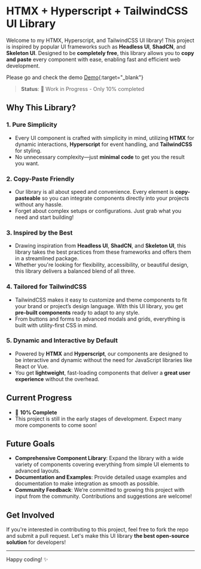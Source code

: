 
# HTMX + Hyperscript + TailwindCSS UI Library

Welcome to my HTMX, Hyperscript, and TailwindCSS UI library! This project is inspired by popular UI frameworks such as **Headless UI**, **ShadCN**, and **Skeleton UI**. Designed to be **completely free**, this library allows you to **copy and paste** every component with ease, enabling fast and efficient web development.

Please go and check the demo
[Demo](https://ar-92.github.io/UI/src/index){:target="_blank"}

> **Status**: 🚧 Work in Progress - Only 10% completed

## Why This Library?

### 1. **Pure Simplicity**
   - Every UI component is crafted with simplicity in mind, utilizing **HTMX** for dynamic interactions, **Hyperscript** for event handling, and **TailwindCSS** for styling.
   - No unnecessary complexity—just **minimal code** to get you the result you want.

### 2. **Copy-Paste Friendly**
   - Our library is all about speed and convenience. Every element is **copy-pasteable** so you can integrate components directly into your projects without any hassle.
   - Forget about complex setups or configurations. Just grab what you need and start building!

### 3. **Inspired by the Best**
   - Drawing inspiration from **Headless UI**, **ShadCN**, and **Skeleton UI**, this library takes the best practices from these frameworks and offers them in a streamlined package.
   - Whether you're looking for flexibility, accessibility, or beautiful design, this library delivers a balanced blend of all three.

### 4. **Tailored for TailwindCSS**
   - TailwindCSS makes it easy to customize and theme components to fit your brand or project’s design language. With this UI library, you get **pre-built components** ready to adapt to any style.
   - From buttons and forms to advanced modals and grids, everything is built with utility-first CSS in mind.

### 5. **Dynamic and Interactive by Default**
   - Powered by **HTMX** and **Hyperscript**, our components are designed to be interactive and dynamic without the need for JavaScript libraries like React or Vue.
   - You get **lightweight**, fast-loading components that deliver a **great user experience** without the overhead.

## Current Progress

- 📅 **10% Complete**
- This project is still in the early stages of development. Expect many more components to come soon!

## Future Goals

- **Comprehensive Component Library**: Expand the library with a wide variety of components covering everything from simple UI elements to advanced layouts.
- **Documentation and Examples**: Provide detailed usage examples and documentation to make integration as smooth as possible.
- **Community Feedback**: We’re committed to growing this project with input from the community. Contributions and suggestions are welcome!

## Get Involved

If you're interested in contributing to this project, feel free to fork the repo and submit a pull request. Let's make this UI library **the best open-source solution** for developers!

---

Happy coding! ✨
